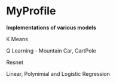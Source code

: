 # MyProfile
**Implementations of various models**

  
  

K Means  

Q Learning - Mountain Car, CartPole  

Resnet  

Linear, Polynimial and Logistic Regression  

